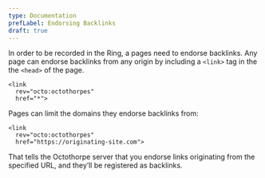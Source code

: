 ```yaml
---
type: Documentation
prefLabel: Endorsing Backlinks
draft: true
---
```


In order to be recorded in the Ring, a pages need to endorse backlinks. Any page can endorse backlinks from any origin by including a `<link>` tag in the the `<head>` of the page.

```
<link 
  rev="octo:octothorpes" 
  href="*">
```

Pages can limit the domains they endorse backlinks from:

```
<link 
  rev="octo:octothorpes" 
  href="https://originating-site.com">
```

That tells the Octothorpe server that you endorse links originating from the specified URL, and they’ll be registered as backlinks.